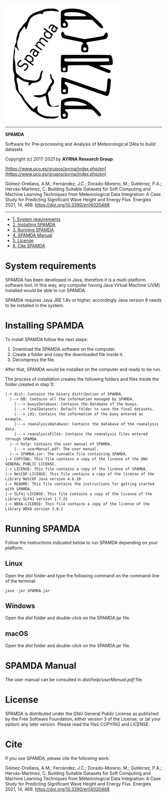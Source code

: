 <!-- left logo -->
![AYRNA SPAMDA logo](logo-ayrna-spamda.png)

<!-- Centered logo
<p align="center">
  <img src="logo-ayrna-spamda.png">
</p>
-->

---                                                                    
**SPAMDA**

Software for Pre-processing and Analysis of Meteorological DAta to build datasets

Copyright (c) 2017-2021 by **AYRNA Research Group**

[https://www.uco.es/grupos/ayrna/index.php/en](https://www.uco.es/grupos/ayrna/index.php/en)

Gómez-Orellana, A.M.; Fernández, J.C.; Dorado-Moreno, M.; Gutiérrez, P.A.; Hervás-Martínez, C. Building Suitable Datasets for Soft Computing and Machine Learning Techniques from Meteorological Data Integration: A Case Study for Predicting Significant Wave Height and Energy Flux. Energies 2021, 14, 468. https://doi.org/10.3390/en14020468

---

<!-- TOC depthFrom:1 depthTo:6 withLinks:1 updateOnSave:1 orderedList:1 -->
- [1. System requirements](#system-requirements)
- [2. Installing SPAMDA](#installing-spamda)
- [3. Running SPAMDA](#running-spamda)
- [4. SPAMDA Manual](#spamda-manual) 
- [5. License](#license)
- [6. Cite SPAMDA](#cite)
<!-- /TOC -->

# System requirements
SPAMDA has been developed in Java, therefore it is a multi-platform software tool. In this way, any computer having Java Virtual Machine (JVM) installed would be able to run SPAMDA.

SPAMDA requires Java JRE 1.8v or higher, accordingly Java version 8 needs to be installed in the system.

# Installing SPAMDA
To install SPAMDA follow the next steps:

1. Download the SPAMDA software on the computer.
2. Create a folder and copy the downloaded file inside it.
3. Decompress the file.

After that, SPAMDA would be installed on the computer and ready to be run.

The process of installation creates the following folders and files inside the folder created in step 1):

    |-> dist: Contains the binary distribution of SPAMDA.
      |--> DB: Contains all the information managed by SPAMDA.
        |---> buoysDatabase: Contains the database of the buoys.
        |---> finalDatasets: Default folder to save the final datasets.
        |---> id1: Contains the information of the buoy entered as example.
        |---> reanalysisDatabase: Contains the database of the reanalysis data.
        |---> reanalysisFiles: Contains the reanalysis files entered through SPAMDA.
      |--> help: Contains the user manual of SPAMDA.
        |---> userManual.pdf: The user manual.
      |--> SPAMDA.jar: The runnable file containing SPAMDA.
    |-> COPYING: This file contains a copy of the license of the GNU GENERAL PUBLIC LICENSE.
    |-> LICENSE: This file contains a copy of the license of SPAMDA.
    |-> NetCDF-LICENSE: This file contains a copy of the license of the Library NetCDF Java version 4.6.10
    |-> README: This file contains the instructions for getting started with SPAMDA.
    |-> SLF4j-LICENSE: This file contains a copy of the license of the Library SLF4J version 1.7.25
    |-> WEKA-LICENSE: This file contains a copy of the license of the Library WEKA version 3.8.1


# Running SPAMDA
Follow the instructions indicated below to run SPAMDA depending on your platform.

## Linux
Open the *dist* folder and type the following command on the command-line of the terminal:
				
    java -jar SPAMDA.jar

## Windows
Open the *dist* folder and double-click on the SPAMDA.jar file.

## macOS
Open the *dist* folder and double-click on the SPAMDA.jar file.

# SPAMDA Manual
The user manual can be consulted in *dist/help/userManual.pdf* file.

# License
SPAMDA is distributed under the GNU General Public License as published by the Free Software Foundation, either version 3 of the License, or (at your option) any later version. Please read the files *COPYING* and *LICENSE*.

# Cite
If you use SPAMDA, please cite the following work:

Gómez-Orellana, A.M.; Fernández, J.C.; Dorado-Moreno, M.; Gutiérrez, P.A.; Hervás-Martínez, C. Building Suitable Datasets for Soft Computing and Machine Learning Techniques from Meteorological Data Integration: A Case Study for Predicting Significant Wave Height and Energy Flux. Energies 2021, 14, 468. https://doi.org/10.3390/en14020468
